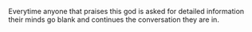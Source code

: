 Everytime anyone that praises this god is asked for detailed information their minds go blank and continues the conversation they are in.
